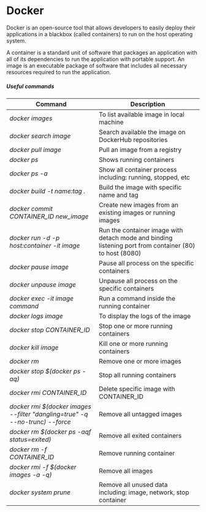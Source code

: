 # Docker

Docker is an open-source tool that allows developers to easily deploy their applications in a blackbox (called containers) to run on the host operating system.

A container is a standard unit of software that packages an application with all of its dependencies to run the application with portable support. An image is an executable package of software that includes all necessary resources required to run the application.



##### Useful commands


| Command                                       | Description                               |
| ---                                           | ---                                       |
| *docker images*                               | To list available image in local machine  |
| *docker search image*                         | Search available the image on DockerHub repositories  |
| *docker pull image*                           | Pull an image from a registry             |
| *docker ps*                                   | Shows running containers              |
| *docker ps -a*                                | Show all container process including: running, stopped, etc |
| *docker build -t name:tag .*                  | Build the image with specific name and tag |
| *docker commit _CONTAINER_ID_ new_image*      | Create new images from an existing images or running images   |
| *docker run -d -p host:container -it image*   | Run the container image with detach mode and binding listening port from container (80) to host (8080) |
| *docker pause image*                          | Pause all process on the specific containers       |
| *docker unpause image*                        | Unpause all process on the specific containers     |
| *docker exec -it image _command_*             | Run a command inside the running container        |
| *docker logs image*                           | To display the logs of the image                  |
| *docker stop _CONTAINER_ID_*                  | Stop one or more running containers               |
| *docker kill image*                           | Kill one or more running containers               |
| *docker rm*                                   | Remove one or more images                         |
| *docker stop $(docker ps -aq)*                | Stop all running containers                       |
| *docker rmi _CONTAINER_ID_*                   | Delete specific image with CONTAINER_ID            |
| *docker rmi $(docker images --filter "dangling=true" -q --no-trunc) --force*  | Remove all untagged images |
| *docker rm $(docker ps -aqf status=exited)*   | Remove all exited containers                      |
| *docker rm -f _CONTAINER_ID_*                 | Remove running container                          |
| *docker rmi -f $(docker images -a -q)*                  | Remove all images                                 |
| *docker system prune*                         | Remove all unused data including: image, network, stop container |
